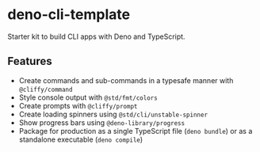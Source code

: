 # deno-cli-template

Starter kit to build CLI apps with Deno and TypeScript.

## Features

- Create commands and sub-commands in a typesafe manner with `@cliffy/command`
- Style console output with `@std/fmt/colors`
- Create prompts with `@cliffy/prompt`
- Create loading spinners using `@std/cli/unstable-spinner`
- Show progress bars using `@deno-library/progress`
- Package for production as a single TypeScript file (`deno bundle`) or as a standalone executable (`deno compile`)
